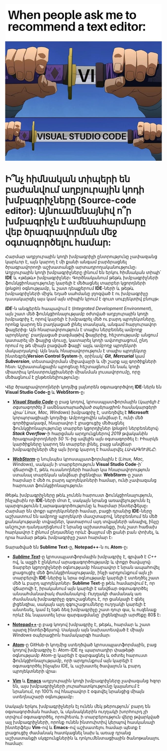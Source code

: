 ![VS Code](../images//source_code_editor.jpg)

# Ի՞նչ հիմնական տիպերի են բաժանվում աղբյուրային կոդի խմբագրիչները (Source-code editor): Այնուամենայնիվ ո՞ր խմբագրիչն է ամենահարմարը վեբ ծրագրավորման մեջ օգտագործելու համար:

Հարմար աղբյուրային կոդի խմբագրիչի ընտրությունը չափազանց կարևոր է, այն կարող է մի քանի անգամ բարձրացնել ծրագրավորողի աշխատանքի արտադրողականությունը։ Աղբյուրային կոդի խմբագրիչները լինում են երկու հիմնական տիպի՝ **IDE** և _«թեթև»_ խմբագրիչներ։
Գործնականում թեթև խմբագրիչների ֆունկցիոնալությունը կարելի է մեծացնել տարբեր կցորդների (_plugin_) օգնությամբ, և շատ դեպքերում **IDE**-ների և թեթև խմբագրիչների միջև եղած սահմանը լղոզված է ու խմբագրիչը դասակարգել այս կամ այն տիպին կրում է զուտ սուբյեկտիվ բնույթ։

**_IDE_**-ն անգլերեն հապավում է (_Integrated Development Environment_), այն շատ մեծ ֆունկցիոնալությամբ օժտված աղբյուրային կոդի խմբագրիչ է, որով կարելի է խմբագրել մեծ ու բարդ պրոյեկտները, որոնք կարող են բաղկացած լինել տասնյակ, անգամ հարյուրավոր ֆայլերից։ Այն հնարավորություն է տալիս ներբեռնել ամբողջ պրոյեկտը՝ բաղկացած բազմաթիվ ֆայլերից, հեշտությամբ անցում կատարել մի ֆայլից մյուսը, կատարել կոդի ավտոլրացում, ընդ որում ոչ թե միայն բացված ֆայլի՝ այլև ամբողջ պրոյեկտի մակարդակով։ Այն նաև հնարավորություն է տալիս պրոյեկտը ինտեգրել**Version Control System**-ի, օրինակ՝ **_Git_**, **_Mercurial_** կամ **_Subversion_**, տեստավորման միջավայրի և մի շարք այլ գործիքների հետ։ Աշխատանքային պրոցեսը հեշտացնում են նաև կոդի միատիպ կոնստրուկցիաների միանման լուսավորումը, որը մեծացնում է ընթեռնելիությունը։

Վեբ ծրագրավորողների կողմից լայնորեն օգտագործվող **IDE**-ներն են **Visual Studio Code-ը** և **WebStorm**-ը։

- [**_Visual Studio Code_**](https://code.visualstudio.com/)-ը բաց կոդով, կրոսսպլատֆորմային (_կարելի է օգտագործել 3 ամենատարածված օպերացիոն համակարգերի վրա՝ Linux, Mac, Windows_) խմբագրիչ է, ստեղծվել է **Microsoft** կորպորացիայի կողմից։ Ամբողջովին անվճար է, ունի մեծ գործիքակազմ, հնարավոր է լրացուցիչ մեծացնել ֆունկցիոնալությունը տարբեր կցորդիչներ (_plugin_) ներբեռնելով։ **_Stack Overflow_**-ի հարցման արդյունքներով _2019_ թվականին ծրագրավորողների _50 %_-ից ավելին այն օգտագործել է։ Իհարկե կարծիքները կարող են տարբեր լինել, բայց անվճար խմբագրիչների մեջ այն իրոք կարող է համարվել _ԼԱՎԱԳՈՒՅՆԸ_։

- [**_WebStorm_**](https://www.jetbrains.com/webstorm/)-ը նույնպես կրոսսպլատֆորմային է (_Linux, Mac, Windows_), սակայն ի տարբերություն **Visual Studio Code**-ի՝ վճարովի է, թեև ուսանողների համար կա հնարավորություն ստանալ տարեկան անվճար լիցենզիա։ **WebStorm**-ը շատ հարմար է մեծ ու բարդ պրոյեկտների համար, ունի չափազանց հարուստ ֆունկցիոնալություն։

Թեթև խմբագրիչները թեև չունեն հարուստ ֆունկցիոնալություն, ինչպիսին որ **IDE**-ների մոտ է, սակայն նրանց առավելությունն էլ պարզությունն է,արագագործությունը և հարմար ինտերֆեյսը։ Հարմար են փոքր պրոյեկտների համար, բացի դրանից **IDE**-ները աշխատում են ամբողջ պրոյեկտի մասշտաբով, ներբեռնում են մեծ քանակությամբ տվյալներ, կատարում այդ տվյալների անալիզ, ինչը անշուշտ դանդաղեցնում է նրանց աշխատանքը, իսկ շատ հաճախ հարկավոր է լինում ընդամենը որևէ ֆայլում մի քանի բան փոխել, և դրա համար թեթև խմբագրիչը շատ հարմար է։

Տարածված են **Sublime Text**-ը, **Notepad++**-ն ու **Atom**-ը։

- [**_Sublime Text_**](https://www.sublimetext.com/)-ը կրոսսպլատֆորմային խմբագրիչ է, գրված է _C++_ ով, և աչքի է ընկնում արագագործությամբ և փոքր ծավալով։ Տարբեր կցորդիչների օգնությամբ հնարավոր է նրան ապահովել լրացուցիչ մեծ ֆունկցիոնալությամբ, ինչի արդյունքում այն չի տարբերվի **IDE**-ներից և նրա օգնությամբ կարելի է ստեղծել շատ մեծ և բարդ պրոյեկտներ։ **Sublime Text**-ը թեև համարվում է, որ վճարովի է, իրականում այն կարելի է անվճար օգտագործել անսահմանափակ ժամանակով։ Ուղղակի ժամանակ առ ժամանակ խմբագրիչը զգուշացնելու է, որ ցանկալի է գնել լիցենզիա, սակայն այդ զգուշացումները ուղղակի կարելի է անտեսել, կամ էլ եթե ձեզ խմբագրիչը շատ դուր գա, և ուզենաք որևէ ձև նպաստել նրա զարգացմանը՝ լիցենզիայի արժեքը 80$ է։

- [**Notepad++**](https://notepad-plus-plus.org/downloads/)-ը բաց կոդով խմբագրիչ է, թեթև, հարմար և շատ պարզ ինտերֆեյսով։ Սակայն այն նախատեսված է միայն _Windows_ օպերացիոն համակարգի համար։

- [**Atom**](https://atom.io/)-ը GitHub-ի կողմից ստեղծված կրոսսպլատֆորմային, բաց կոդով խմբագրիչ է։ Atom-IDE ոչ պարտադիր փաթեթի օգնությամբ Atom-ը կարելի է զարգացնել և օժտել հարուստ ֆունկցիոնալությամբ, որի արդյունքում այն կարելի է օգտագործել ինչպես IDE, և աշխատել ծավալուն և բարդ պրոյեկտների վրա։

- [**Vim**](https://www.vim.org/) և [**Emacs**](https://www.gnu.org/software/emacs/) աղբյուրային կոդի խմբագրիչները չափազանց հզոր են, այս խմբագրիչների յուրահատկությունը կայանում է նրանում, որ 100% ով հնարավոր է օգտվել նրանցից միայն ստեղնաշարի օգնությամբ։

Սակայն երկու խմբագրիչներն էլ ունեն մեկ թերություն՝ բարդ են օգտագործման համար, և սկսնակներին ուղղակի խորհուրդ չի տրվում օգտագործել, որովհետև ի տարբերություն վերը թվարկված այլ խմբագրիչների, որոնք ունեն ինտուիտիվ կերպով հասկանալի ինտերֆեյս **Vim**-ով և **Emacs**-ով աշխատելու համար պետք է լրացուցիչ ժամանակ հատկացնել նախ և առաջ դրանց աշխատանքի սկզբունքներին և դոկումենտացիային ծանոթանալու համար:
